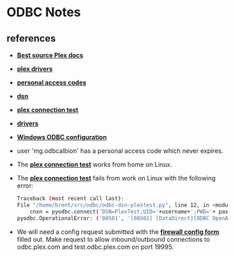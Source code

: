 # ODBC Notes

## references

- **[Best source Plex docs](https://docs.plex.com/pmc/en-us/integration/odbc/odbc.htm)**
- **[plex drivers](https://www.revolutiongroup.com/wp-content/uploads/PSCC2102_UsingTodaysTechnologytoBetterServeYourPlex_TonyBrown.pdf)**
- **[personal access codes](../../../../secrets/plex/user_info.md)**
- **[dsn](../../../../odbc/odbc64.ini)**
- **[plex connection test](../../../../odbc/validation/odbc-dsn-plex.py)**
- **[drivers](https://viewers.plexonline.com/Plex_ODBC_v8_1_64_bit.zip)**
- **[Windows ODBC configuration](../../../../secrets/plex/windows_odbc_connection.md)**

- user 'mg.odbcalbion' has a personal access code which never expires.
- The **[plex connection test](../../../../odbc/validation/odbc-dsn-plex.py)** works from home on Linux.
- The **[plex connection test](../../../../odbc/validation/odbc-dsn-plex.py)** fails from work on Linux with the following error:

    ```bash
    Traceback (most recent call last):
    File "/home/brent/src/odbc/odbc-dsn-plextest.py", line 12, in <module>
        cnxn = pyodbc.connect('DSN=PlexTest;UID='+username+';PWD='+ password)
    pyodbc.OperationalError: ('08S01', '[08S01] [DataDirect][ODBC OpenAccess SDK driver][OpenAccess SDK Client]TCP/IP, connection reset by peer (2310) (SQLDriverConnect)')
  
- We will need a config request submitted with the **[firewall config form](https://linamarcorporation.sharepoint.com/:w:/r/sites/FITS/_layouts/15/Doc.aspx?sourcedoc=%7B4ECE7AB5-ABFD-4A82-9D68-3EFB22638688%7D&file=Firewall%20Config%20Request%20Form.docx&action=default&mobileredirect=true)** filled out. Make request to allow inbound/outbound connections to odbc.plex.com and test.odbc.plex.com on port 19995.
